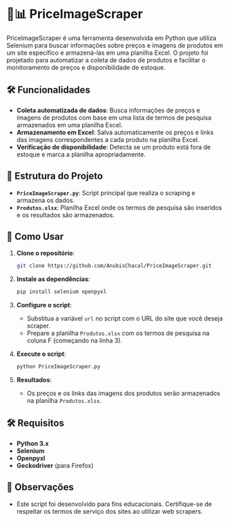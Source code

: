 # 🛒📊 PriceImageScraper

PriceImageScraper é uma ferramenta desenvolvida em Python que utiliza Selenium para buscar informações sobre preços e imagens de produtos em um site específico e armazená-las em uma planilha Excel. O projeto foi projetado para automatizar a coleta de dados de produtos e facilitar o monitoramento de preços e disponibilidade de estoque.

## 🛠️ Funcionalidades

- **Coleta automatizada de dados**: Busca informações de preços e imagens de produtos com base em uma lista de termos de pesquisa armazenados em uma planilha Excel.
- **Armazenamento em Excel**: Salva automaticamente os preços e links das imagens correspondentes a cada produto na planilha Excel.
- **Verificação de disponibilidade**: Detecta se um produto está fora de estoque e marca a planilha apropriadamente.

## 📂 Estrutura do Projeto

- **`PriceImageScraper.py`**: Script principal que realiza o scraping e armazena os dados.
- **`Produtos.xlsx`**: Planilha Excel onde os termos de pesquisa são inseridos e os resultados são armazenados.

## 🚀 Como Usar

1. **Clone o repositório**:
    ```bash
    git clone https://github.com/AnubisChacal/PriceImageScraper.git
    ```

2. **Instale as dependências**:
    ```bash
    pip install selenium openpyxl
    ```

3. **Configure o script**:
   - Substitua a variável `url` no script com o URL do site que você deseja scraper.
   - Prepare a planilha `Produtos.xlsx` com os termos de pesquisa na coluna F (começando na linha 3).

4. **Execute o script**:
    ```bash
    python PriceImageScraper.py
    ```

5. **Resultados**:
   - Os preços e os links das imagens dos produtos serão armazenados na planilha `Produtos.xlsx`.

## 🛠️ Requisitos

- **Python 3.x**
- **Selenium**
- **Openpyxl**
- **Geckodriver** (para Firefox)

## 📝 Observações

- Este script foi desenvolvido para fins educacionais. Certifique-se de respeitar os termos de serviço dos sites ao utilizar web scrapers.
